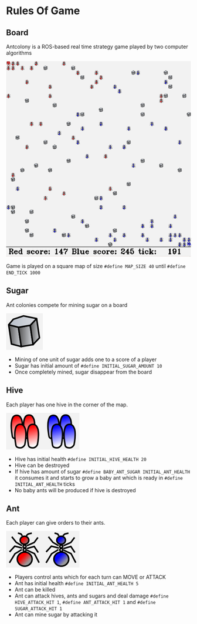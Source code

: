 # Rules Of Game

## Board

Antcolony is a ROS-based real time strategy game played by two computer algorithms

![sample_board.png](./sample_board.png)

Game is played on a square map of size `#define MAP_SIZE 40` until `#define END_TICK 1000`

## Sugar

Ant colonies compete for mining sugar on a board

![sugar.png](./sugar.png)

- Mining of one unit of sugar adds one to a score of a player
- Sugar has initial amount of `#define INITIAL_SUGAR_AMOUNT 10`
- Once completely mined, sugar disappear from the board

## Hive

Each player has one hive in the corner of the map.

![hives.png](./hives.png)

- Hive has initial health `#define INITIAL_HIVE_HEALTH 20`
- Hive can be destroyed
- If hive has amount of sugar `#define BABY_ANT_SUGAR INITIAL_ANT_HEALTH` it 
consumes it and starts to grow a baby ant which is ready in `#define INITIAL_ANT_HEALTH`
ticks
- No baby ants will be produced if hive is destroyed

## Ant

Each player can give orders to their ants.

![ants.png](./ants.png)

- Players control ants which for each turn can MOVE or ATTACK
- Ant has initial health `#define INITIAL_ANT_HEALTH 5`
- Ant can be killed
- Ant can attack hives, ants and sugars and deal damage `#define HIVE_ATTACK_HIT 1`, `#define ANT_ATTACK_HIT 1` and `#define SUGAR_ATTACK_HIT 1`
- Ant can mine sugar by attacking it

